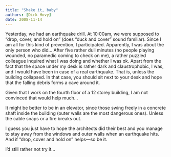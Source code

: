 ```yaml
---
title: "Shake it, baby"
authors: [Dirk Hovy]
date: 2008-11-14
---
```


Yesterday, we had an earthquake drill. At 10:00am, we were supposed to  “drop, cover, and hold on” (does  “duck and cover” sound familiar). Since I am all for this kind of prevention, I participated. Apparently, I was about the only person who did… After five rather dull minutes (no people playing wounded, no paramedic coming to check on me), a rather puzzled colleague inquired what I was doing and whether I was ok. Apart from the fact that the space under my desk is rather dark and claustrophobic, I was, and I would have been in case of a real earthquake. That is, unless the building collapsed. In that case, you should sit next to your desk and hope that the falling debris forms a cave around it.

Given that I work on the fourth floor of a 12 storey building, I am not convinced that would help much…

It might be better to be in an elevator, since those swing freely in a concrete shaft inside the building (outer walls are the most dangerous ones). Unless the cable snaps or a fire breaks out.

I guess you just have to hope the architects did their best and you manage to stay away from the windows and outer walls when an earthquake hits. And if  “drop, cover and hold on” helps―so be it. 

I’d still rather not try it…
